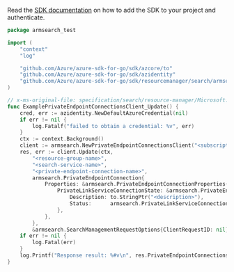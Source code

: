 Read the [SDK documentation](https://github.com/Azure/azure-sdk-for-go/blob/sdk%2Fresourcemanager%2Fsearch%2Farmsearch%2Fv0.3.0/sdk/resourcemanager/search/armsearch/README.md) on how to add the SDK to your project and authenticate.

```go
package armsearch_test

import (
	"context"
	"log"

	"github.com/Azure/azure-sdk-for-go/sdk/azcore/to"
	"github.com/Azure/azure-sdk-for-go/sdk/azidentity"
	"github.com/Azure/azure-sdk-for-go/sdk/resourcemanager/search/armsearch"
)

// x-ms-original-file: specification/search/resource-manager/Microsoft.Search/stable/2020-08-01/examples/UpdatePrivateEndpointConnection.json
func ExamplePrivateEndpointConnectionsClient_Update() {
	cred, err := azidentity.NewDefaultAzureCredential(nil)
	if err != nil {
		log.Fatalf("failed to obtain a credential: %v", err)
	}
	ctx := context.Background()
	client := armsearch.NewPrivateEndpointConnectionsClient("<subscription-id>", cred, nil)
	res, err := client.Update(ctx,
		"<resource-group-name>",
		"<search-service-name>",
		"<private-endpoint-connection-name>",
		armsearch.PrivateEndpointConnection{
			Properties: &armsearch.PrivateEndpointConnectionProperties{
				PrivateLinkServiceConnectionState: &armsearch.PrivateEndpointConnectionPropertiesPrivateLinkServiceConnectionState{
					Description: to.StringPtr("<description>"),
					Status:      armsearch.PrivateLinkServiceConnectionStatusRejected.ToPtr(),
				},
			},
		},
		&armsearch.SearchManagementRequestOptions{ClientRequestID: nil})
	if err != nil {
		log.Fatal(err)
	}
	log.Printf("Response result: %#v\n", res.PrivateEndpointConnectionsClientUpdateResult)
}
```
